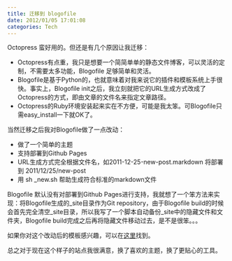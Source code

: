 ```yaml
---
title: 迁移到 blogofile
date: 2012/01/05 17:01:08
categories: Tech
---
```


Octopress 蛮好用的。但还是有几个原因让我迁移：

*  Octopress有点重，我只是想要一个简简单单的静态文件博客，可以灵活的定制，不需要太多功能，Blogofile 足够简单和灵活。
*  Blogofile是基于Python的，也就意味着对我来说它的插件和模板系统上手很快。事实上，Blogofile init之后，我立刻就把它的URL生成方式改成了Octopress的方式，即由文章的文件名来指定文章路径。
*  Octopress的Ruby环境安装起来实在不方便，可能是我太笨。可Blogofile只需easy\_install一下就OK了。

当然迁移之后我对Blogofile做了一点改动：

*  做了一个简单的主题
*  支持部署到Github Pages
*  URL生成方式完全根据文件名，如2011-12-25-new-post.markdown 将部署到 2011/12/25/new-post
*  用 sh \_new.sh 帮助生成符合标准的markdown文件

Blogofile 默认没有对部署到Github Pages进行支持，我就想了一个笨方法来实现：将Blogofile生成的\_site目录作为Git repository，由于Blogofile build的时候会首先完全清空\_site目录，所以我写了一个脚本自动备份\_site中的隐藏文件和文件夹，Blogofile build完成之后再将隐藏文件移动过去，是不是很笨。。。

如果你对这个改动后的模板感兴趣，可以在[这里](https://github.com/likang/blogofile)找到。

总之对于现在这个样子的站点我很满意，换了喜欢的主题，换了更贴心的工具。
